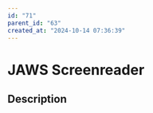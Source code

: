 ```yaml
---
id: "71"
parent_id: "63"
created_at: "2024-10-14 07:36:39"
---
```


# JAWS Screenreader

## Description

